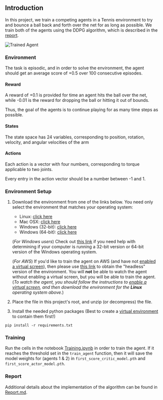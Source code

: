 [//]: # (Image References)

[image1]: https://user-images.githubusercontent.com/10624937/42135623-e770e354-7d12-11e8-998d-29fc74429ca2.gif "Trained Agent"


## Introduction

In this project, we train a competing agents in a Tennis environment to try and bounce a ball back and forth over the net for as long as possible. We train both of the agents using the DDPG algorithm, which is described in the [report](Report.md).

![Trained Agent][image1]

### Environment

The task is episodic, and in order to solve the environment, the agent should get an average score of +0.5 over 100 consecutive episodes.

#### Reward

A reward of +0.1 is provided for time an agent hits the ball over the net, while -0.01 is the reward for dropping the ball or hitting it out of bounds. 

Thus, the goal of the agents is to continue playing for as many time steps as possible.

#### States

The state space has 24 variables, corresponding to position, rotation, velocity, and angular velocities of the arm

#### Actions

Each action is a vector with four numbers, corresponding to torque applicable to two joints. 

Every entry in the action vector should be a number between -1 and 1.

### Environment Setup

1. Download the environment from one of the links below.  You need only select the environment that matches your operating system:
    - Linux: [click here](https://s3-us-west-1.amazonaws.com/udacity-drlnd/P3/Tennis/Tennis_Linux.zip)
    - Mac OSX: [click here](https://s3-us-west-1.amazonaws.com/udacity-drlnd/P3/Tennis/Tennis.app.zip)
    - Windows (32-bit): [click here](https://s3-us-west-1.amazonaws.com/udacity-drlnd/P3/Tennis/Tennis_Windows_x86.zip)
    - Windows (64-bit): [click here](https://s3-us-west-1.amazonaws.com/udacity-drlnd/P3/Tennis/Tennis_Windows_x86_64.zip)
    
    (_For Windows users_) Check out [this link](https://support.microsoft.com/en-us/help/827218/how-to-determine-whether-a-computer-is-running-a-32-bit-version-or-64) if you need help with determining if your computer is running a 32-bit version or 64-bit version of the Windows operating system.

    (_For AWS_) If you'd like to train the agent on AWS (and have not [enabled a virtual screen](https://github.com/Unity-Technologies/ml-agents/blob/master/docs/Training-on-Amazon-Web-Service.md)), then please use [this link](https://s3-us-west-1.amazonaws.com/udacity-drlnd/P3/Tennis/Tennis_Linux_NoVis.zip) to obtain the "headless" version of the environment.  You will **not** be able to watch the agent without enabling a virtual screen, but you will be able to train the agent.  (_To watch the agent, you should follow the instructions to [enable a virtual screen](https://github.com/Unity-Technologies/ml-agents/blob/master/docs/Training-on-Amazon-Web-Service.md), and then download the environment for the **Linux** operating system above._)

2. Place the file in this project's root, and unzip (or decompress) the file.

3. Install the needed python packages (Best to create a [virtual environment](https://virtualenv.pypa.io/en/latest/) to contain them first!)

```
pip install -r requirements.txt
```

### Training

Run the cells in the notebook [Training.ipynb](Training.ipynb) in order to train the agent. If it reaches the threshold set in the `train_agent` function, then it will save the model weights for (agents 1 & 2) in `first_score_critic_model.pth` and `first_score_actor_model.pth`.

### Report

Additional details about the implementation of the algorithm can be found in [Report.md](Report.md).
